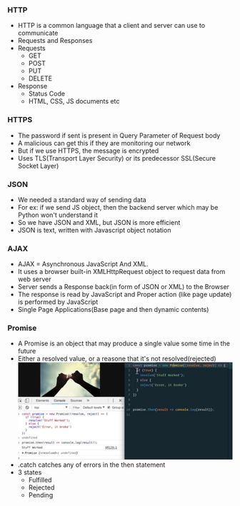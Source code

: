 ### HTTP

* HTTP is a common language that a client and server can use to communicate
* Requests and Responses
* Requests
  * GET
  * POST
  * PUT
  * DELETE
* Response
  * Status Code
  * HTML, CSS, JS documents etc

### HTTPS

* The password if sent is present in Query Parameter of Request body
* A malicious can get this if they are monitoring our network
* But if we use HTTPS, the message is encrypted
* Uses TLS(Transport Layer Security) or its predecessor SSL(Secure Socket Layer)

### JSON

* We needed a standard way of sending data
* For ex: if we send JS object, then the backend server which may be Python won't understand it
* So we have JSON and XML, but JSON is more efficient
* JSON is text, written with Javascript object notation

### AJAX

* AJAX = Asynchronous JavaScript And XML.
* It uses a browser built-in XMLHttpRequest object to request data from web server
* Server sends a Response back(in form of JSON or XML) to the Browser
* The response is read by JavaScript and Proper action (like page update) is performed by JavaScript
* Single Page Applications(Base page and then dynamic contents) 

### Promise

* A Promise is an object that may produce a single value some time in the future
* Either a resolved value, or a reasone that it's not resolved(rejected)
![Promise](img/promise.png)
* .catch catches any of errors in the then statement
* 3 states
  * Fulfilled
  * Rejected
  * Pending